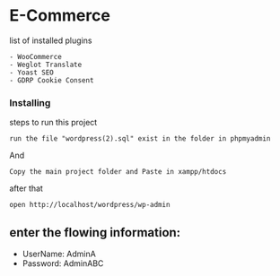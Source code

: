 # E-Commerce



list of installed plugins
```
- WooCommerce
- Weglot Translate
- Yoast SEO
- GDRP Cookie Consent
```


### Installing

steps to run this project


```
run the file "wordpress(2).sql" exist in the folder in phpmyadmin 
```

And

```
Copy the main project folder and Paste in xampp/htdocs
```
after that 

```
open http://localhost/wordpress/wp-admin
```

## enter the flowing information:

* UserName: AdminA
* Password: AdminABC 

